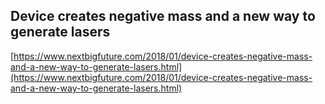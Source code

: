 ## Device creates negative mass and a new way to generate lasers
  
  [https://www.nextbigfuture.com/2018/01/device-creates-negative-mass-and-a-new-way-to-generate-lasers.html](https://www.nextbigfuture.com/2018/01/device-creates-negative-mass-and-a-new-way-to-generate-lasers.html)